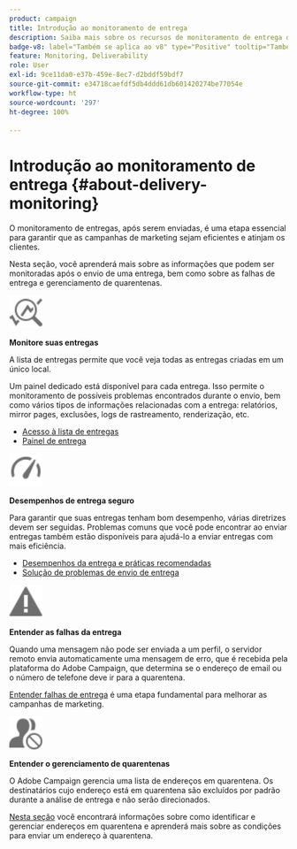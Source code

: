 ```yaml
---
product: campaign
title: Introdução ao monitoramento de entrega
description: Saiba mais sobre os recursos de monitoramento de entrega do Campaign Classic
badge-v8: label="Também se aplica ao v8" type="Positive" tooltip="Também se aplica ao Campaign v8"
feature: Monitoring, Deliverability
role: User
exl-id: 9ce11da0-e37b-459e-8ec7-d2bddf59bdf7
source-git-commit: e34718caefdf5db4ddd61db601420274be77054e
workflow-type: ht
source-wordcount: '297'
ht-degree: 100%

---
```


# Introdução ao monitoramento de entrega {#about-delivery-monitoring}

O monitoramento de entregas, após serem enviadas, é uma etapa essencial para garantir que as campanhas de marketing sejam eficientes e atinjam os clientes.

Nesta seção, você aprenderá mais sobre as informações que podem ser monitoradas após o envio de uma entrega, bem como sobre as falhas de entrega e gerenciamento de quarentenas.

<img src="assets/do-not-localize/icon_monitor.svg" width="60px">

**Monitore suas entregas**

A lista de entregas permite que você veja todas as entregas criadas em um único local.

Um painel dedicado está disponível para cada entrega. Isso permite o monitoramento de possíveis problemas encontrados durante o envio, bem como vários tipos de informações relacionadas com a entrega: relatórios, mirror pages, exclusões, logs de rastreamento, renderização, etc.

* [Acesso à lista de entregas](list-of-deliveries.md)
* [Painel de entrega](delivery-dashboard.md)

<img src="assets/do-not-localize/icon_guidelines.svg" width="60px">

**Desempenhos de entrega seguro**

Para garantir que suas entregas tenham bom desempenho, várias diretrizes devem ser seguidas. Problemas comuns que você pode encontrar ao enviar entregas também estão disponíveis para ajudá-lo a enviar entregas com mais eficiência.

* [Desempenhos da entrega e práticas recomendadas](delivery-performances.md)
* [Solução de problemas de envio de entrega](delivery-troubleshooting.md)

<img src="assets/do-not-localize/icon_failure.svg" width="60px">

**Entender as falhas da entrega**

Quando uma mensagem não pode ser enviada a um perfil, o servidor remoto envia automaticamente uma mensagem de erro, que é recebida pela plataforma do Adobe Campaign, que determina se o endereço de email ou o número de telefone deve ir para a quarentena.

[Entender falhas de entrega](understanding-delivery-failures.md) é uma etapa fundamental para melhorar as campanhas de marketing.

<img src="assets/do-not-localize/icon_quarantine.svg" width="60px">

**Entender o gerenciamento de quarentenas**

O Adobe Campaign gerencia uma lista de endereços em quarentena. Os destinatários cujo endereço está em quarentena são excluídos por padrão durante a análise de entrega e não serão direcionados.

[Nesta seção](understanding-quarantine-management.md) você encontrará informações sobre como identificar e gerenciar endereços em quarentena e aprenderá mais sobre as condições para enviar um endereço à quarentena.
